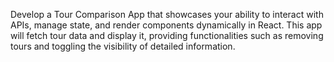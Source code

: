Develop a Tour Comparison App that showcases your ability to interact with APIs, manage state, and render components dynamically in React. This app will fetch tour data and display it, providing functionalities such as removing tours and toggling the visibility of detailed information.
